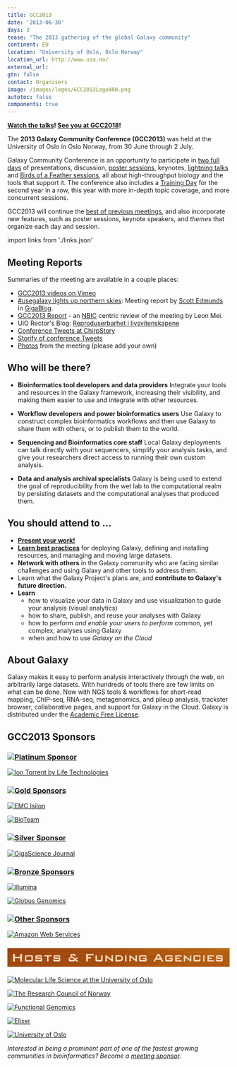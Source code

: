 ```yaml
---
title: GCC2013
date: '2013-06-30'
days: 3
tease: "The 2013 gathering of the global Galaxy community"
continent: EU
location: "University of Oslo, Oslo Norway"
location_url: http://www.uio.no/
external_url:
gtn: false
contact: Organisers
image: /images/logos/GCC2013Logo400.png
autotoc: false
components: true
---
```


**[Watch the talks](https://vimeo.com/channels/581875)!  [See you at GCC2018](https://gccbosc2018.sched.com/)!**

The **2013 Galaxy Community Conference (GCC2013)** was held at the University of Oslo in Oslo Norway, from 30 June through 2 July.

Galaxy Community Conference is an opportunity to participate in [two full days](/events/gcc2013/program/) of presentations, discussion, [poster sessions](/events/gcc2013/abstracts/posters/), keynotes, [lightning talks](/events/gcc2013/lightning/) and [Birds of a Feather sessions](/events/gcc2013/bof/), all about high-throughput biology and the tools that support it.  The conference also includes a [Training Day](/events/gcc2013/training-day/) for the second year in a row, this year with more in-depth topic coverage, and more concurrent sessions.

GCC2013 will continue the [best of previous meetings](/gcc/), and also incorporate new features, such as poster sessions, keynote speakers, and *themes* that organize each day and session.

import links from './links.json'
<link-box :links="links" />

## Meeting Reports

Summaries of the meeting are available in a couple places:

* [GCC2013 videos on Vimeo](http://vimeo.com/channels/581875)
* [#usegalaxy lights up northern skies](http://blogs.biomedcentral.com/gigablog/2013/07/09/usegalaxy-lights-up-northern-skies/): Meeting report by [Scott Edmunds](http://blogs.biomedcentral.com/gigablog/author/scottedmunds/) in [GigaBlog](http://blogs.biomedcentral.com/gigablog).
* [GCC2013 Report](https://depot.galaxyproject.org/hub/attachments/documents/presentations/gcc2013/NBICSummary.pdf) - an [NBIC](http://nbic.nl/) centric review of the meeting by Leon Mei.
* UiO Rector's Blog: [Reproduserbarhet i livsvitenskapene](http://bit.ly/12GQpvC) 
* [Conference Tweets at ChirpStory](http://chirpstory.com/li/93570)
* [Storify of conference Tweets](http://storify.com/search?q=GCC2013)
* [Photos](/events/gcc2013/photos/) from the meeting (please add your own)

## Who will be there?

* **Bioinformatics tool developers and data providers**
    Integrate your tools and resources in the Galaxy framework, increasing their visibility, and making them easier to use and integrate with other resources. 

* **Workflow developers and power bioinformatics users**
    Use Galaxy to construct complex bioinformatics workflows and then use Galaxy to share them with others, or to publish them to the world.

* **Sequencing and Bioinformatics core staff**
    Local Galaxy deployments can talk directly with your sequencers, simplify your analysis tasks, and give your researchers direct access to running their own custom analysis. 

* **Data and analysis archival specialists**
    Galaxy is being used to extend the goal of reproducibility from the wet lab to the computational realm by persisting datasets and the computational analyses that produced them. 

## You should attend to ...

* **[Present your work!](/events/gcc2013/abstracts/)**
* **[Learn best practices](/events/gcc2013/program/)** for deploying Galaxy, defining and installing resources, and managing and moving large datasets.
* **Network with others** in the Galaxy community who are facing similar challenges and using Galaxy and other tools to address them.
* Learn what the Galaxy Project's plans are, and **contribute to Galaxy's future direction.**
* **Learn** 
  * how to visualize your data in Galaxy and use visualization to guide your analysis (visual analytics)
  * how to share, publish, and reuse your analyses with Galaxy
  * how to perform *and enable your users to perform* common, yet complex, analyses using Galaxy
  * when and how to use *Galaxy on the Cloud*

## About Galaxy

Galaxy makes it easy to perform analysis interactively through the web, on arbitrarily large datasets. With hundreds of tools there are few limits on what can be done. Now with NGS tools & workflows for short-read mapping, ChIP-seq, RNA-seq, metagenomics, and pileup analysis, trackster browser, collaborative pages, and support for Galaxy in the Cloud. Galaxy is distributed under the [Academic Free License](/admin/license/). 


## GCC2013 Sponsors


### [![Platinum Sponsor](/events/gcc2013/sponsorships/PlatinumBanner.png)](/events/gcc2013/sponsorships/)

[![Ion Torrent by Life Technologies](/images/logos/IonTorrentLogo340.png)](https://www.lifetechnologies.com)


### [![Gold Sponsors](/events/gcc2013/sponsorships/GoldBanner.png)](/events/gcc2013/sponsorships/)

[![EMC Isilon](/images/logos/EMCIsilonLogo.jpg)](http://www.emc.com/isilon)

[![BioTeam](/images/logos/BioTeamLogo154.gif)](http://bioteam.net/)


### [![Silver Sponsor](/events/gcc2013/sponsorships/SilverBanner.png)](/events/gcc2013/sponsorships/)

[![GigaScience Journal](/images/logos/GigaScienceLogo250.png)](http://www.gigasciencejournal.com/)


### [![Bronze Sponsors](/events/gcc2013/sponsorships/BronzeBanner.png)](/events/gcc2013/sponsorships/)

[![Illumina](/images/logos/IlluminaLogo250.png)](http://www.illumina.com/)

[![Globus Genomics](/images/logos/GlobusGenomics.png)](http://globus.org/genomics)


### [![Other Sponsors](/events/gcc2013/sponsorships/OtherBanner.png)](/events/gcc2013/sponsorships/)

[![Amazon Web Services](/images/logos/AWSLogo400.png)](http://aws.amazon.com/)


### [![Hosts and Funding Agencies](./sponsorships/HostsBanner.png)](/events/gcc2013/sponsorships/)

[![Molecular Life Science at the University of Oslo](/images/logos/MLSUiOLogo.png)](http://www.uio.no/english/research/interfaculty-research-areas/mls/)

[![The Research Council of Norway](/images/logos/ResearchCouncilNorway500.png)](http://www.forskningsradet.no/english/)

[![Functional Genomics](/images/logos/FUGE.png)](http://www.bioinfo.no/about/)

[![Elixer](/images/logos/ElixirNoTextLogo.png)](http://www.elixir-europe.org/)

[![University of Oslo](/images/logos/UiOLogo.png)](http://uio.no/)

*Interested in being a prominent part of one of the fastest growing communities in bioinformatics?  Become a [meeting sponsor](/events/gcc2013/sponsorships/).*

<slot name="/events/gcc2013/footer" />
